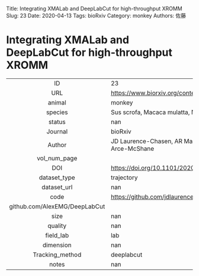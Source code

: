 Title: Integrating XMALab and DeepLabCut for high-throughput XROMM
Slug: 23
Date: 2020-04-13
Tags: bioRxiv
Category:  monkey
Authors: 佐藤

# Integrating XMALab and DeepLabCut for high-throughput XROMM

|||
|:-:|:-|
|ID| 23|
|URL| https://www.biorxiv.org/content/10.1101/2020.04.10.035949v1.full|
|animal|  monkey|
|species| Sus scrofa, Macaca mulatta, Numida meleagris|
|status| nan|
|Journal| bioRxiv|
|Author| JD Laurence-Chasen, AR Manafzadeh, NG Hatsopoulos, CF Ross, FI Arce-McShane|
|vol_num_page| |
|DOI| https://doi.org/10.1101/2020.04.10.035949|
|dataset_type| trajectory|
|dataset_url| nan|
|code| https://github.com/jdlaurence/xromm_dlctools 
github.com/AlexEMG/DeepLabCut|
|size| nan|
|quality| nan|
|field_lab      | lab|
|dimension      | nan|
|Tracking_method| deeplabcut|
|notes          | nan|